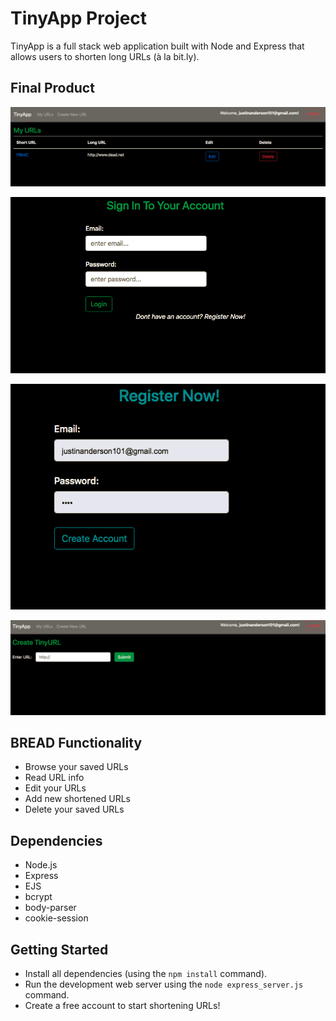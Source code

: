 # TinyApp Project

TinyApp is a full stack web application built with Node and Express that allows users to shorten long URLs (à la bit.ly).

## Final Product

!['URL Homepage when logged in!'](https://github.com/Janderson1924/tinyapp/blob/master/docs/urls_homepage.png?raw=true)

!['Login Page'](https://github.com/Janderson1924/tinyapp/blob/master/docs/Login.png?raw=true)

!['Register Page'](https://github.com/Janderson1924/tinyapp/blob/master/docs/Register.png?raw=true)

!['New URL Page'](https://github.com/Janderson1924/tinyapp/blob/master/docs/Create_URL.png?raw=true)


## BREAD Functionality
- Browse your saved URLs
- Read URL info
- Edit your URLs
- Add new shortened URLs
- Delete your saved URLs

## Dependencies

- Node.js
- Express
- EJS
- bcrypt
- body-parser
- cookie-session

## Getting Started

- Install all dependencies (using the `npm install` command).
- Run the development web server using the `node express_server.js` command.
- Create a free account to start shortening URLs!